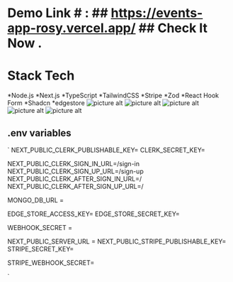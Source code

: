 # Demo Link # : ## https://events-app-rosy.vercel.app/ ## Check It Now . 

# Stack Tech #
*Node.js
*Next.js
*TypeScript
*TailwindCSS
*Stripe
*Zod
*React Hook Form
*Shadcn
*edgestore
![picture alt](https://drive.google.com/file/d/1AHndx9hDL4AKspTn1ohlK383hR-Hg3Zw/view?usp=sharing/200x200 "Title is optional")
![picture alt](https://drive.google.com/file/d/1Pt3N3F8D8SpFS66zTLuAWcNJbY4keggF/view?usp=sharing/200x200 "Title is optional")
![picture alt](https://drive.google.com/file/d/16ES4xNKcecWtwrR_vjAYTQCRHCASjqgo/view?usp=sharing/200x200 "Title is optional")
![picture alt](https://drive.google.com/file/d/18cgtN3PcIdinWVLt5D1x7IUkwuS0TEps/view?usp=sharing/200x200 "Title is optional")
![picture alt](https://drive.google.com/file/d/1sQCaTq5avPSvtbsmWa0_vRjhvQ-kgPsj/view?usp=sharing/200x200 "Title is optional")



## .env variables ##
`
NEXT_PUBLIC_CLERK_PUBLISHABLE_KEY=
CLERK_SECRET_KEY=

NEXT_PUBLIC_CLERK_SIGN_IN_URL=/sign-in
NEXT_PUBLIC_CLERK_SIGN_UP_URL=/sign-up
NEXT_PUBLIC_CLERK_AFTER_SIGN_IN_URL=/
NEXT_PUBLIC_CLERK_AFTER_SIGN_UP_URL=/

MONGO_DB_URL = 

EDGE_STORE_ACCESS_KEY=
EDGE_STORE_SECRET_KEY=

WEBHOOK_SECRET =

NEXT_PUBLIC_SERVER_URL =
NEXT_PUBLIC_STRIPE_PUBLISHABLE_KEY=
STRIPE_SECRET_KEY=


 STRIPE_WEBHOOK_SECRET=

`
